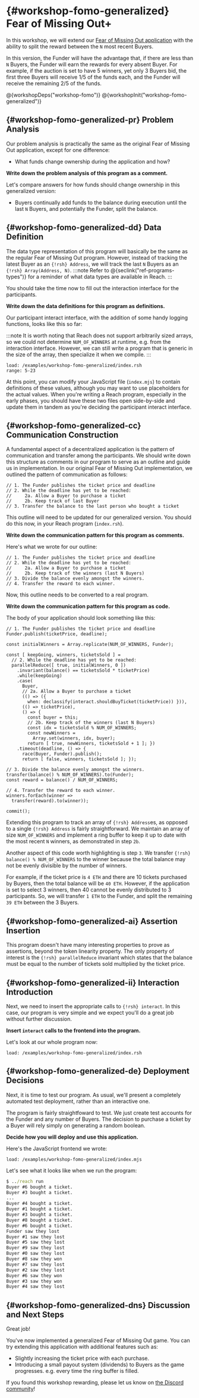# {#workshop-fomo-generalized} Fear of Missing Out+

In this workshop, we will extend our [Fear of Missing Out application](##workshop-fomo)
with the ability to split the reward between the `N` most recent Buyers.

In this version, the Funder will have the advantage that, if there are less than
`N` Buyers, the Funder will earn the rewards for every absent Buyer. For example,
if the auction is set to have 5 winners, yet only 3 Buyers bid, the first three Buyers
will receive 1/5 of the funds each, and the Funder will receive the remaining 2/5 of the funds.

@{workshopDeps("workshop-fomo")}
@{workshopInit("workshop-fomo-generalized")}

## {#workshop-fomo-generalized-pr} Problem Analysis

Our problem analysis is practically the same as the original Fear of Missing Out application,
except for one difference:

+ What funds change ownership during the application and how?


**Write down the problem analysis of this program as a comment.**

Let's compare answers for how funds should change ownership in this generalized version:

+ Buyers continually add funds to the balance during execution until the last `N` Buyers, and potentially the Funder, split the balance.


## {#workshop-fomo-generalized-dd} Data Definition

The data type representation of this program will basically be the same as the
regular Fear of Missing Out program. However, instead of tracking the latest Buyer as an
`{!rsh} Address`, we will track the last `N` Buyers as an `{!rsh} Array(Address, N)`.
:::note
Refer to @{seclink("ref-programs-types")} for a reminder of what data types are available in Reach.
:::


You should take the time now to fill out the interaction interface for the participants.

**Write down the data definitions for this program as definitions.**

Our participant interact interface, with the addition of some handy logging functions, looks like this so far:

:::note
It is worth noting that Reach does not support arbitrarily sized arrays, so we
could not determine `NUM_OF_WINNERS` at runtime, e.g. from the interaction interface.
However, we can still write a program that is generic in the size of the array, then
specialize it when we compile.
:::


```
load: /examples/workshop-fomo-generalized/index.rsh
range: 5-23
```


At this point, you can modify your JavaScript file (`index.mjs`) to contain definitions of these values, although you may want to use placeholders for the actual values.
When you're writing a Reach program, especially in the early phases, you should have these two files open side-by-side and update them in tandem as you're deciding the participant interact interface.


## {#workshop-fomo-generalized-cc} Communication Construction

A fundamental aspect of a decentralized application is the pattern of communication
and transfer among the participants. We should write down this structure as comments
in our program to serve as an outline and guide us in implementation. In our original Fear of Missing Out implementation, we outlined the pattern of communication as follows:

```reach
// 1. The Funder publishes the ticket price and deadline
// 2. While the deadline has yet to be reached:
//     2a. Allow a Buyer to purchase a ticket
//     2b. Keep track of last Buyer
// 3. Transfer the balance to the last person who bought a ticket
```


This outline will need to be updated for our generalized version. You should do this now, in your Reach program (`index.rsh`).

**Write down the communication pattern for this program as comments.**

Here's what we wrote for our outline:
```reach
// 1. The Funder publishes the ticket price and deadline
// 2. While the deadline has yet to be reached:
//     2a. Allow a Buyer to purchase a ticket
//     2b. Keep track of the winners (last N Buyers)
// 3. Divide the balance evenly amongst the winners.
// 4. Transfer the reward to each winner.
```


Now, this outline needs to be converted to a real program.

**Write down the communication pattern for this program as code.**

The body of your application should look something like this:

```reach
// 1. The Funder publishes the ticket price and deadline
Funder.publish(ticketPrice, deadline);

const initialWinners = Array.replicate(NUM_OF_WINNERS, Funder);

const [ keepGoing, winners, ticketsSold ] =
  // 2. While the deadline has yet to be reached:
  parallelReduce([ true, initialWinners, 0 ])
    .invariant(balance() == ticketsSold * ticketPrice)
    .while(keepGoing)
    .case(
      Buyer,
      // 2a. Allow a Buyer to purchase a ticket
      (() => ({
        when: declassify(interact.shouldBuyTicket(ticketPrice)) })),
      (() => ticketPrice),
      () => {
        const buyer = this;
        // 2b. Keep track of the winners (last N Buyers)
        const idx = ticketsSold % NUM_OF_WINNERS;
        const newWinners =
          Array.set(winners, idx, buyer);
        return [ true, newWinners, ticketsSold + 1 ]; })
    .timeout(deadline, () => {
      race(Buyer, Funder).publish();
      return [ false, winners, ticketsSold ]; });

// 3. Divide the balance evenly amongst the winners.
transfer(balance() % NUM_OF_WINNERS).to(Funder);
const reward = balance() / NUM_OF_WINNERS;

// 4. Transfer the reward to each winner.
winners.forEach(winner =>
  transfer(reward).to(winner));

commit();
```


Extending this program to track an array of `{!rsh} Address`es, as opposed to a single
`{!rsh} Address` is fairly straightforward. We maintain an array of size `NUM_OF_WINNERS`
and implement a ring buffer to keep it up to date with the most recent `N` winners, as
demonstrated in step `2b`.

Another aspect of this code worth highlighting is step `3`.
We transfer `{!rsh} balance() % NUM_OF_WINNERS` to the winner because the total balance may not be evenly
divisible by the number of winners.

For example, if the ticket price is `4 ETH`
and there are 10 tickets purchased by Buyers, then the total balance will be `40 ETH`. However, if the
application is set to select 3 winners, then 40 cannot be evenly distributed to 3 participants. So, we
will transfer `1 ETH` to the Funder, and split the remaining `39 ETH` between the 3 Buyers.

## {#workshop-fomo-generalized-ai} Assertion Insertion

This program doesn't have many interesting properties to prove
as assertions, beyond the token linearity property. The
only property of interest is the `{!rsh} parallelReduce` invariant
which states that the balance must be equal to the number of tickets
sold multiplied by the ticket price.

## {#workshop-fomo-generalized-ii} Interaction Introduction

Next, we need to insert the appropriate calls to `{!rsh} interact`.
In this case, our program is very simple and we expect you'll do a great job without further discussion.

**Insert `interact` calls to the frontend into the program.**

Let's look at our whole program now:

```
load: /examples/workshop-fomo-generalized/index.rsh
```


## {#workshop-fomo-generalized-de} Deployment Decisions

Next, it is time to test our program. As usual, we'll present a completely
automated test deployment, rather than an interactive one.

The program is fairly straightfoward to test. We just create test accounts for
the Funder and any number of Buyers. The decision to purchase a ticket by
a Buyer will rely simply on generating a random boolean.

**Decide how you will deploy and use this application.**

Here's the JavaScript frontend we wrote:

```
load: /examples/workshop-fomo-generalized/index.mjs
```


Let's see what it looks like when we run the program:

```cmd
$ ../reach run
Buyer #6 bought a ticket.
Buyer #3 bought a ticket.
...
Buyer #4 bought a ticket.
Buyer #1 bought a ticket.
Buyer #3 bought a ticket.
Buyer #8 bought a ticket.
Buyer #6 bought a ticket.
Funder saw they lost
Buyer #1 saw they lost
Buyer #5 saw they lost
Buyer #9 saw they lost
Buyer #0 saw they lost
Buyer #8 saw they won
Buyer #7 saw they lost
Buyer #2 saw they lost
Buyer #6 saw they won
Buyer #3 saw they won
Buyer #4 saw they lost
```


## {#workshop-fomo-generalized-dns} Discussion and Next Steps

Great job!

You've now implemented a generalized Fear of Missing Out game. You can try extending
this application with additional features such as:

+ Slightly increasing the ticket price with each purchase.
+ Introducing a small payout system (dividends) to Buyers as the game progresses.
e.g. every time the ring buffer is filled.


If you found this workshop rewarding, please let us know on [the Discord community](@{DISCORD})!

